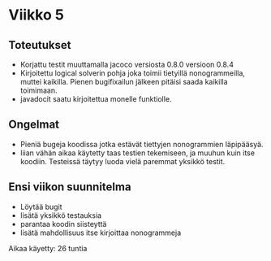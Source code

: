 # Viikko 5

## Toteutukset

* Korjattu testit muuttamalla jacoco versiosta 0.8.0 versioon 0.8.4
* Kirjoitettu logical solverin pohja joka toimii tietyillä nonogrammeilla, muttei kaikilla. Pienen bugifixailun jälkeen pitäisi saada kaikilla toimimaan.
* javadocit saatu kirjoitettua monelle funktiolle.

## Ongelmat

* Pieniä bugeja koodissa jotka estävät tiettyjen nonogrammien läpipääsyä.
* liian vähän aikaa käytetty taas testien tekemiseen, ja muuhun kuin itse koodiin. Testeissä täytyy luoda vielä paremmat yksikkö testit.

## Ensi viikon suunnitelma

* Löytää bugit 
* lisätä yksikkö testauksia 
* parantaa koodin siisteyttä
* lisätä mahdollisuus itse kirjoittaa nonogrammeja 

Aikaa käyetty: 26 tuntia
